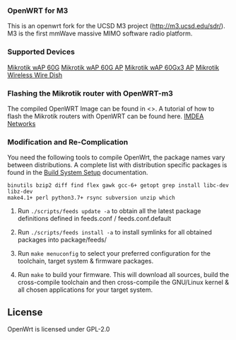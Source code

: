 ### OpenWRT for M3
This is an openwrt fork for the UCSD M3 project (http://m3.ucsd.edu/sdr/). M3 is the first mmWave massive MIMO software radio platform. 

### Supported Devices
[Mikrotik wAP 60G](https://mikrotik.com/product/wap_60g#fndtn-specifications)
[Mikrotik wAP 60G AP](https://mikrotik.com/product/wap_60g_ap#fndtn-specifications)
[Mikrotik wAP 60Gx3 AP](https://mikrotik.com/product/wap_60gx3_ap#fndtn-specifications)
[Mikrotik Wireless Wire Dish](https://mikrotik.com/product/wireless_wire_dish#fndtn-specifications)

### Flashing the Mikrotik router with OpenWRT-m3
The compiled OpenWRT Image can be found in <>.
A tutorial of how to flash the Mikrotik routers with OpenWRT can be found here.
[IMDEA Networks](https://github.com/IMDEANetworksWNG/Mikrotik-researcher-tools)

### Modification and Re-Complication
You need the following tools to compile OpenWrt, the package names vary between
distributions. A complete list with distribution specific packages is found in
the [Build System Setup](https://openwrt.org/docs/guide-developer/build-system/install-buildsystem)
documentation.

```
binutils bzip2 diff find flex gawk gcc-6+ getopt grep install libc-dev libz-dev
make4.1+ perl python3.7+ rsync subversion unzip which
```

1. Run `./scripts/feeds update -a` to obtain all the latest package definitions
   defined in feeds.conf / feeds.conf.default

2. Run `./scripts/feeds install -a` to install symlinks for all obtained
   packages into package/feeds/

3. Run `make menuconfig` to select your preferred configuration for the
   toolchain, target system & firmware packages.

4. Run `make` to build your firmware. This will download all sources, build the
   cross-compile toolchain and then cross-compile the GNU/Linux kernel & all chosen
   applications for your target system.

## License

OpenWrt is licensed under GPL-2.0
